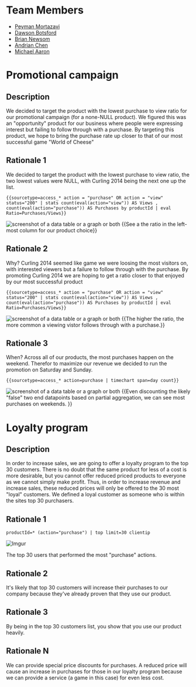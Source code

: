 # Team Members

* [Peyman Mortazavi](https://github.com/peymanmortazavi)
* [Dawson Botsford](https://github.com/dawsonbotsford)
* [Brian Newsom](https://github.com/briannewsom)
* [Andrian Chen](https://github.com/adrian-chen)
* [Michael Aaron](https://github.com/develra)

# Promotional campaign

## Description
We decided to target the product with the lowest purchase to view ratio for our promotional campaign (for a none-NULL product). We figured this was an "opportunity" product for our business where people were expressing interest but failing to follow through with a purchase. By targeting this product, we hope to bring the purchase rate up closer to that of our most successful game "World of Cheese"

## Rationale 1
We decided to target the product with the lowest purchase to view ratio, the two lowest values were NULL, with Curling 2014 being the next one up the list. 
```
{{sourcetype=access_* action = "purchase" OR action = "view" status="200" | stats count(eval(action="view")) AS Views , count(eval(action="purchase")) AS Purchases by productId | eval Ratio=Purchases/Views}}
```
![screenshot of a data table or a graph or both](http://i.imgur.com/rLf27Z9.png) 
{{See a the ratio in the left-most column for our product choice}}

## Rationale 2

Why?
Curling 2014 seemed like game we were loosing the most visitors on, with interested viewers but a failure to follow through with the purchase. By promoting Curling 2014 we are hoping to get a ratio closer to that enjoyed by our most successful product
```
{{sourcetype=access_* action = "purchase" OR action = "view" status="200" | stats count(eval(action="view")) AS Views , count(eval(action="purchase")) AS Purchases by productId | eval Ratio=Purchases/Views}}
```
![screenshot of a data table or a graph or both](http://i.imgur.com/Y5GHhJy.png) 
{{The higher the ratio, the more common a viewing vistor follows through with a purchase.}}

## Rationale 3
When?
Across all of our products, the most purchases happen on the weekend. Therefor to maximize our revenue we decided to run the promotion on Saturday and Sunday.
```
{{sourcetype=access_* action=purchase | timechart span=day count}}
```
![screenshot of a data table or a graph or both](http://i.imgur.com/hDsyc7L.png) 
{{Even discounting the likely "false" two end datapoints based on partial aggregation, we can see most purchases on weekends. }}


# Loyalty program

## Description
In order to increase sales, we are going to offer a loyalty program to the top 30 customers.
There is no doubt that the same product for less of a cost is more desirable, but you cannot offer reduced priced products to everyone as we cannot simply make profit. Thus, in order to increase revenue and increase sales, these reduced prices will only be offered to the 30 most "loyal" customers. We defined a loyal customer as someone who is within the sites top 30 purchasers.

## Rationale 1

```
productId=* (action="purchase") | top limit=30 clientip
```
![Imgur](http://i.imgur.com/WARgN09.png)

The top 30 users that performed the most "purchase" actions.

## Rationale 2

It's likely that top 30 customers will increase their purchases to our company because they've already proven that they use our product.

## Rationale 3

By being in the top 30 customers list, you show that you use our product heavily.

## Rationale N

We can provide special price discounts for purchases. A reduced price will cause an increase in purchases for those in our loyalty program because we can provide a service (a game in this case) for even less cost.
